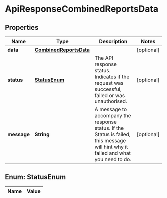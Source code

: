 

# ApiResponseCombinedReportsData

## Properties

Name | Type | Description | Notes
------------ | ------------- | ------------- | -------------
**data** | [**CombinedReportsData**](CombinedReportsData.md) |  |  [optional]
**status** | [**StatusEnum**](#StatusEnum) | The API response status. Indicates if the request was successful, failed or was unauthorised. |  [optional]
**message** | **String** | A message to accompany the response status.  If the Status is failed, this message will hint why it failed and what you need to do. |  [optional]


## Enum: StatusEnum

Name | Value
---- | -----




